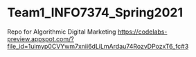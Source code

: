 # Team1_INFO7374_Spring2021
Repo for Algorithmic Digital Marketing 
https://codelabs-preview.appspot.com/?file_id=1uimyp0CVYwm7xnii6dLiLmArdau74RozvDPozxT6_fc#3
